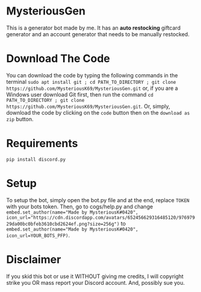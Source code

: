 # MysteriousGen
This is a generator bot made by me. It has an **auto restocking** giftcard generator and an account generator that needs to be manually restocked.
# Download The Code
You can download the code by typing the following commands in the terminal `sudo apt install git ; cd PATH_TO_DIRECTORY ; git clone https://github.com/MysteriousK69/MysteriousGen.git` or, if you are a Windows user download Git first, then run the command  `cd PATH_TO_DIRECTORY ; git clone https://github.com/MysteriousK69/MysteriousGen.git`. Or, simply, download the code by clicking on the `code` button then on the `download as zip` button.
# Requirements
`pip install discord.py`
# Setup
To setup the bot, simply open the bot.py file and at the end, replace `TOKEN` with your bots token. Then, go to cogs/help.py and change `embed.set_author(name="Made by MysteriousK#0420", icon_url="https://cdn.discordapp.com/avatars/652456629316485120/97697929da00bc0bfeb3610cbd2624ef.png?size=256g")`  to `embed.set_author(name="Made by MysteriousK#0420", icon_url=YOUR_BOTS_PFP)`.
# Disclaimer
If you skid this bot or use it WITHOUT giving me credits, I will copyright strike you OR mass report your Discord account. And, possibly sue you.